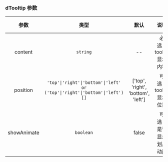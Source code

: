 ### dTooltip 参数

|    参数     |                   类型                   |   默认   |          说明          | 跳转 Demo                                    |
| :---------: | :--------------------------------------: | :------: | :--------------------: | -------------------------------------------- |
|   content   |                 `string`                 |    --    | 必选，tooltip 显示内容 | [基本用法](/components/tooltip/demo#basic-usage) |
|  position   | `'top'\|'right'\|'bottom'\|'left' or ('top'\|'right'\|'bottom'\|'left')[]` | ['top', 'right', 'bottom', 'left'] | 可选，tooltip 显示位置 | [基本用法](/components/tooltip/demo#basic-usage) |
| showAnimate |                `boolean`                 |  false   | 可选，是否显示划出动画 | [基本用法](/components/tooltip/demo#basic-usage) |
